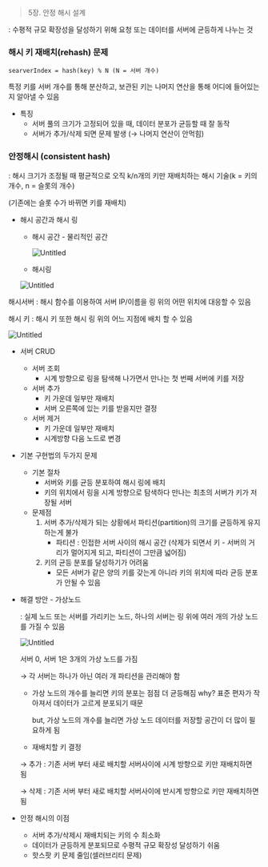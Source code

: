 > 5장. 안정 해시 설계
>

: 수평적 규모 확장성을 달성하기 위해 요청 또는 데이터를 서버에 균등하게 나누는 것

### 해시 키 재배치(rehash) 문제

`searverIndex = hash(key) % N (N = 서버 개수)`

특정 키를 서버 개수를 통해 분산하고, 보관된 키는 나머지 연산을 통해 어디에 들어있는지 알아낼 수 있음

- 특징
    - 서버 풀의 크기가 고정되어 있을 때, 데이터 분포가 균등할 때 잘 동작
    - 서버가 추가/삭제 되면 문제 발생 (→ 나머지 연산이 안먹힘)


### 안정해시 (consistent hash)

: 해시 크기가 조정될 때 평균적으로 오직 k/n개의 키만 재배치하는 해시 기술(k = 키의 개수, n = 슬롯의 개수)

(기존에는 슬롯 수가 바뀌면 키를 재배치)

- 해시 공간과 해시 링
    - 해시 공간 - 물리적인 공간

      ![Untitled](https://prod-files-secure.s3.us-west-2.amazonaws.com/4eb17d17-9fd9-456b-9cd6-805a7036e822/07368ce0-597f-4d8e-b81e-141baa477a8f/Untitled.png)

    - 해시링

  ![Untitled](https://prod-files-secure.s3.us-west-2.amazonaws.com/4eb17d17-9fd9-456b-9cd6-805a7036e822/b4996002-7539-4ce4-a114-6ef53e359438/Untitled.png)


해시서버 : 해시 함수를 이용하여 서버 IP/이름을 링 위의 어떤 위치에 대응할 수 있음

해시 키 : 해시 키 또한 해시 링 위의 어느 지점에 배치 할 수 있음

![Untitled](https://prod-files-secure.s3.us-west-2.amazonaws.com/4eb17d17-9fd9-456b-9cd6-805a7036e822/f12840d5-050e-471e-a233-b463025394ae/Untitled.png)

- 서버 CRUD
    - 서버 조회
        - 시계 방향으로 링을 탐색해 나가면서 만나는 첫 번째 서버에 키를 저장
    - 서버 추가
        - 키 가운데 일부만 재배치
        - 서버 오른쪽에 있는 키를 받을지만 결정
    - 서버 제거
        - 키 가운데 일부만 재배치
        - 시계방향 다음 노드로 변경

- 기본 구현법의 두가지 문제
    - 기본 절차
        - 서버와 키를 균등 분포하여 해시 링에 배치
        - 키의 위치에서 링을 시계 방향으로 탐색하다 만나는 최초의 서버가 키가 저장될 서버
    - 문제점
        1. 서버 추가/삭제가 되는 상황에서 파티션(partition)의 크기를 균등하게 유지하는게 불가
            - 파티션 : 인접한 서버 사이의 해시 공간
              (삭제가 되면서 키 - 서버의 거리가 멀어지게 되고, 파티션이 그만큼 넓어짐)
        2. 키의 균등 분포를 달성하기가 어려움
            - 모든 서버가 같은 양의 키를 갖는게 아니라 키의 위치에 따라 균등 분포가 안될 수 있음

- 해결 방안 - 가상노드

  : 실제 노드 또는 서버를 가리키는 노드, 하나의 서버는 링 위에 여러 개의 가상 노드를 가질 수 있음

  ![Untitled](https://prod-files-secure.s3.us-west-2.amazonaws.com/4eb17d17-9fd9-456b-9cd6-805a7036e822/8710f785-51fb-476d-9794-abe24757ed60/Untitled.png)

  서버 0, 서버 1은 3개의 가상 노드를 가짐

  → 각 서버는 하나가 아닌 여러 개 파티션을 관리해야 함

    - 가상 노드의 개수를 늘리면 키의 분포는 점점 더 균등해짐
      why? 표준 편자가 작아져서 데이터가 고르게 분포되기 때문

      but, 가상 노드의 개수를 늘리면 가상 노드 데이터를 저장할 공간이 더 많이 필요하게 됨

    - 재배치할 키 결정

  → 추가 : 기존 서버 부터 새로 배치할 서버사이에 시계 방향으로 키만 재배치하면 됨

  → 삭제 : 기존 서버 부터 새로 배치할 서버사이에 반시계 방향으로 키만 재배치하면 됨


- 안정 해시의 이점
    - 서버 추가/삭제시 재배치되는 키의 수 최소화
    - 데이터가 균등하게 분포되므로 수평적 규모 확장성 달성하기 쉬움
    - 핫스팟 키 문제 줄임(셀러브리티 문제)